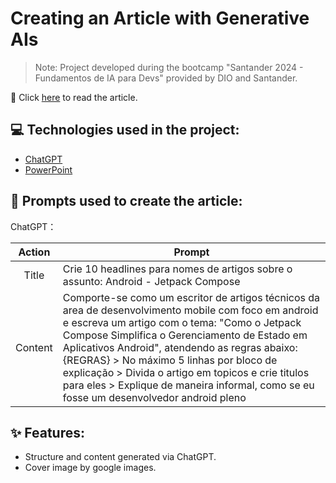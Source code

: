 # Creating an Article with Generative AIs

> Note: Project developed during the bootcamp "Santander 2024 - Fundamentos de IA para Devs" provided by DIO and Santander.

📕 Click <a href="https://web.dio.me/articles/como-o-jetpack-compose-simplifica-o-gerenciamento-de-estado?back=%2Farticles&page=1&order=oldest" title="View PDF now"> here</a> to read the article.

## 💻 Technologies used in the project:

- [ChatGPT](https://chat.openai.com/)
- [PowerPoint](https://www.microsoft.com/en/microsoft-365/powerpoint)

## 🧠 Prompts used to create the article:

ChatGPT：

|   Action   | Prompt                                                                                                                                                                                                                                                                         |
| :------: | ------------------------------------------------------------------------------------------------------------------------------------------------------------------------------------------------------------------------------------------------------------------------------ |
|  Title  | Crie 10 headlines para nomes de artigos sobre o assunto: Android - Jetpack Compose |
| Content | Comporte-se como um escritor de artigos técnicos da area de desenvolvimento mobile com foco em android e escreva um artigo com o tema: "Como o Jetpack Compose Simplifica o Gerenciamento de Estado em Aplicativos Android", atendendo as regras abaixo: {REGRAS} > No máximo 5 linhas por bloco de explicação > Divida o artigo em topicos e crie titulos para eles > Explique de maneira informal, como se eu fosse um desenvolvedor android pleno |

## ✨ Features:

- Structure and content generated via ChatGPT.
- Cover image by google images.
